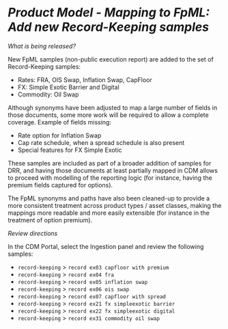# *Product Model - Mapping to FpML: Add new Record-Keeping samples*

_What is being released?_

New FpML samples (non-public execution report) are added to the set of Record-Keeping samples:

- Rates: FRA, OIS Swap, Inflation Swap, CapFloor
- FX: Simple Exotic Barrier and Digital
- Commodity: Oil Swap

Although synonyms have been adjusted to map a large number of fields in those documents, some more work will be required to allow a complete coverage. Example of fields missing:

- Rate option for Inflation Swap
- Cap rate schedule, when a spread schedule is also present
- Special features for FX Simple Exotic

These samples are included as part of a broader addition of samples for DRR, and having those documents at least partially mapped in CDM allows to proceed with modelling of the reporting logic (for instance, having the premium fields captured for options).

The FpML synonyms and paths have also been cleaned-up to provide a more consistent treatment across product types / asset classes, making the mappings more readable and more easily extensible (for instance in the treatment of option premium).

_Review directions_

In the CDM Portal, select the Ingestion panel and review the following samples:

- `record-keeping` > `record ex03 capfloor with premium`
- `record-keeping` > `record ex04 fra`
- `record-keeping` > `record ex05 inflation swap`
- `record-keeping` > `record ex06 ois swap`
- `record-keeping` > `record ex07 capfloor with spread`
- `record-keeping` > `record ex21 fx simpleexotic barrier`
- `record-keeping` > `record ex22 fx simpleexotic digital`
- `record-keeping` > `record ex31 commodity oil swap`
